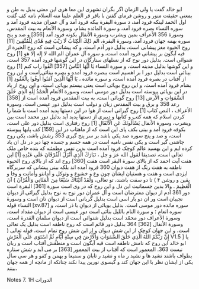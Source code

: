 ابو خالد گفت یا ولی الزمان اگر بگران نشهری این معا هری این معنی بدیل به طن و بمعنی حقیقت منور و روشن فرمای گفتن با باقر قر العلم علينا منه السلام نامه کف گفت اول الحمد لینکه فرود آمد، د سورة البقرة ببکه فرود آمد و آل عمران مدینه فرود آمد و سوره النساء بصره فرود آمد، و سورة المائده بشام، وسورة الأنعام به بيت المقدس، وسورة 356 الأعراف بمين ويشرب وسورة الأنفال بكونه فرود آمد [356] و صد و پنج سوره بهمه جهان فرود آمد، وسورة البقرة، الم ذَلِكَ الْكِتَابُ لَا رَيْبَ فِيهِ هُدًى لِلْمُتَّقِينَ [11] روح الحيوة مغز پیشانی است، بدلیل دور آدم است، و که پیشانی است که روح الحيرة از قبه آبگون بر پیشانی فرود آمده است، و سوره آل عمران الم الله لا إله إلا هو [1] روح شنوائی است. بدلیل دور نوح که از نسلهای ستارگان در این گوشها فرود آمده 357 است، و این گوشها بدلیل مدینه است، و سورة النساء يَا أَيُّهَا النَّاسُ [357] اتَّقُوا راب کنم [1] روح بینائی است بدلیل دور ا بر اهسیم است ببصره فرود آمده و بصره بینائی است و این روح از آفتاب در بصره فرود آمده است، و سوره مائده ، یَا أَيُّهَا الَّذِينَ آمَنُوا أُوفُوا بِالْعُقُودِ [1] بشام فرود آمده است، و این روح بویائی است یعنی بیستم بویائی است، و این روح از باد در این بویائی پیوسته است بدلیل دور موسی است، وسورة الأنعام الْحَمْدُ لِلَّهِ الَّذِي خَلَقَ السَّمَوَاتِ و الأرض [13] روح گویائی است، به بیت المقدس فرود آمده است از [358] رعد 358 و برق و بیت المقدس زبان و دولب است بدلیل دور عیسی است، وسورة الأعراف ، النص كتاب [1] روح گیرانی است از هوا در این دستها پدید آمده است با شما را کردن اسلام که همه کتب و کتابها و دبیری از دستها پدید آید بدلیل دور محمد است بین ويشرب، وسورة الأنفال يَسْأَلُونَكَ عَنِ الْأَنْفَالِ [1] روح رفتاری است بدلیل دور علی است، بکوفه فرود آمد و بینی بکف پای این است که از ماهتاب در این [159] کف پایها پیوسته است، و صد و پنج سوره صد یکی باشد بر سر پنج گیری 353 رشش باشد، یکی روح چاشنی گیر است و یکی نفس نامیه است در همه جسم و جسده چها دیر در دل ان یاد کرده ایم و این بهسید عالم کوچک فرود آمده است بدین نفس مطمئنه که بنده خاص ملک تعالی است، تصديقا لقول الله عز و جل ، تَبَارَكَ الَّذِي أَنْزَلَ الْفُرْقَانَ عَلَى عَبْدِهِ [1] این هفت آیت احمد که از بالای سورة البقر است هفت [360] روح اند که از بالای روح الحيوة ناطقه به هفت رنگ از هفت دیوان 360 فرود آمده اند بلکه بینی پیشانی که سربرگاه ایزدی است و هفت و هستیان ایشان چون وع و خشوع و وتوكل و أمانتو وأمانت و وفا و یقین و روشن ۴ ) تا دو سفت باشند، تو تعالى، وَلَقَدْ آتَيْنَاكَ سَبْعًا مِنَ الْمَثَانِي وَالْقُرْآنَ ) آنَ الْعَظِيمَ . والا بدین جسمانیت این دل و این روح که در وی است سورة [361] البقرة است دور 361 آدم از دیوان معترضان است و آل عمران دور نوح به نوح بدلیل گیرائی از دیوان نجیبان است ور ان دو بار اسی است بدلیل گریانی است از دیوان نان است و وسورة النساء قوله [xv.87] سوره مائده دور موسی است. بدلیل بویائی از دیوانِ با ذر است، و سوره انعام ؛ و سورة النام بالليل بنائی است دور عیسی است از دیوان مقداد است، وسورة الأعراف دور محمّد است بدلیل شنوائی است از دیوان سلمان القدرة است، وسورة الأنفال [362] 364 بدلیل دور قائم است که روح ناطقه است بدلیل یک تعالی است، و این جهان کوچک از این شش دیوان و از این شش روح تمام است، قوله تعالى ( إِنَّ رَبَّكُمُ اللهُ الَّذِي خَلَقَ السَّمَوَاتِ وَالْأَرْضَ فِي سِتَّةِ أَيَّامٍ ثُمَّ اسْتَوَى عَلَى الْعَرْشِ V1.5 ] یا ابو خالد این روح که نامش ناطقه است قبه آبگون است و منطقش آفتاب است و ربان نیست 363. المعمور است که آفتاب از بیت المعمور [363] بر می آید و شش ستاره بطواف باشند نشید ها و نشید ر ماه و نشید ر تابان و سمیعا و بهمن و کفو و هر سی سال یکی از ایشان نظر با این جهان کند و گیسوی نورین پیدا نکند چنانکه از مانچه از همه جهان بینند،

Notes
7. 1H الدورات